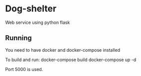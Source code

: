 # Dog-shelter
Web service using python flask

## Running
You need to have docker and docker-compose installed

To build and run:
docker-compose build
docker-compose up -d

Port 5000 is used.
